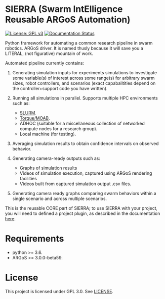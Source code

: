 # SIERRA (Swarm IntElligence Reusable ARGoS Automation)

[![License: GPL v3](https://img.shields.io/badge/License-GPLv3-blue.svg)](https://www.gnu.org/licenses/gpl-3.0)
[![Documentation Status](https://readthedocs.org/projects/swarm-robotics-sierra/badge/?version=latest)](https://swarm-robotics-sierra.readthedocs.io/en/latest/?badge=latest)

Python framework for automating a common research pipeline in swarm
robotics. ARGoS driver. It is named thusly because it will save you a
LITERAL, (not figurative) mountain of work.

Automated pipeline currently contains:

1. Generating simulation inputs for experiments simulations to investigate some
   variable(s) of interest across some range(s) for arbitrary swarm sizes, robot
   controllers, and scenarios (exact capabalitities depend on the
   controller+support code you have written).

2. Running all simulations in parallel. Supports multiple HPC environments such
   as:

   - [SLURM](https://slurm.schedmd.com/documentation.html).
   - [Torque/MOAB](http://docs.adaptivecomputing.com/torque/5-0-1/help.htm#topics/torque/0-intro/torquewelcome.htm%3FTocPath%3DWelcome%7C_____0).
   - ADHOC (suitable for a miscellaneous collection of networked compute nodes
     for a research group).
   - Local machine (for testing).

3. Averaging simulation results to obtain confidence intervals on observed
   behavior.

4. Generating camera-ready outputs such as:

   - Graphs of simulation results
   - Videos of simulation execution, captured using ARGoS rendering facilities
   - Videos built from captured simulation output .csv files.

5. Generating camera ready graphs comparing swarm behaviors within a single
   scenario and across multiple scenarios.


This is the reusable CORE part of SIERRA; to use SIERRA with your project, you
will need to defined a project plugin, as described in the documentation
[here](https://swarm-robotics-sierra.readthedocs.io/en/latest/).

# Requirements

- python >= 3.6.
- ARGoS >= 3.0.0-beta59.

# License
This project is licensed under GPL 3.0. See [LICENSE](LICENSE.md).
